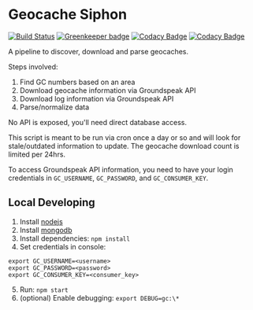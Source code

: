 # Geocache Siphon

[![Build Status](https://travis-ci.org/foobert/gc-siphon.svg?branch=master)](https://travis-ci.org/foobert/gc-siphon)
[![Greenkeeper badge](https://badges.greenkeeper.io/foobert/gc-siphon.svg)](https://greenkeeper.io/)
[![Codacy Badge](https://api.codacy.com/project/badge/Grade/903775268bcc482fa26a53a3c7978add)](https://www.codacy.com/app/foobert/gc-siphon)
[![Codacy Badge](https://api.codacy.com/project/badge/Coverage/903775268bcc482fa26a53a3c7978add)](https://www.codacy.com/app/foobert/gc-siphon)

A pipeline to discover, download and parse geocaches.

Steps involved:

1. Find GC numbers based on an area
2. Download geocache information via Groundspeak API
3. Download log information via Groundspeak API
4. Parse/normalize data

No API is exposed, you'll need direct database access.

This script is meant to be run via cron once a day or so and will look for
stale/outdated information to update. The geocache download count is limited per
24hrs.

To access Groundspeak API information, you need to have your login credentials in
`GC_USERNAME`, `GC_PASSWORD`, and `GC_CONSUMER_KEY`.

## Local Developing

1. Install [nodejs](https://nodejs.org)
2. Install [mongodb](https://www.mongodb.com)
3. Install dependencies: `npm install`
4. Set credentials in console:

```properties
export GC_USERNAME=<username>
export GC_PASSWORD=<password>
export GC_CONSUMER_KEY=<consumer_key>
```

5. Run: `npm start`
6. (optional) Enable debugging: `export DEBUG=gc:\*`

